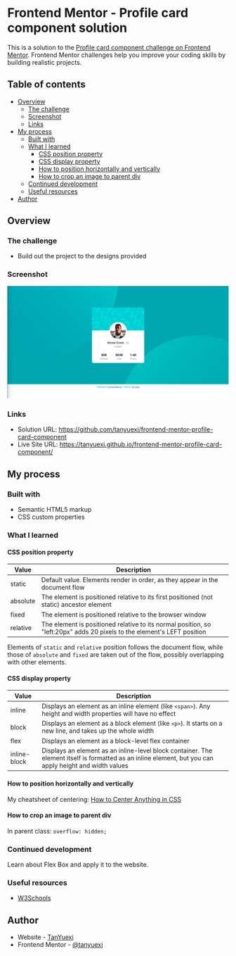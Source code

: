 # Frontend Mentor - Profile card component solution

This is a solution to the [Profile card component challenge on Frontend Mentor](https://www.frontendmentor.io/challenges/profile-card-component-cfArpWshJ). Frontend Mentor challenges help you improve your coding skills by building realistic projects.

## Table of contents

- [Overview](#overview)
  - [The challenge](#the-challenge)
  - [Screenshot](#screenshot)
  - [Links](#links)
- [My process](#my-process)
  - [Built with](#built-with)
  - [What I learned](#what-i-learned)
    - [CSS position property](#css-position-property)
    - [CSS display property](#css-display-property)
    - [How to position horizontally and vertically](#how-to-position-horizontally-and-vertically)
    - [How to crop an image to parent div](#how-to-crop-an-image-to-parent-div)
  - [Continued development](#continued-development)
  - [Useful resources](#useful-resources)
- [Author](#author)

## Overview

### The challenge

- Build out the project to the designs provided

### Screenshot

![](./screenshot.png)

### Links

- Solution URL: <https://github.com/tanyuexi/frontend-mentor-profile-card-component>
- Live Site URL: <https://tanyuexi.github.io/frontend-mentor-profile-card-component/>

## My process

### Built with

- Semantic HTML5 markup
- CSS custom properties

### What I learned

#### CSS position property

| Value        | Description |
| ------------- | ------------- |
| static | Default value. Elements render in order, as they appear in the document flow |
| absolute | The element is positioned relative to its first positioned (not static) ancestor element |
| fixed | The element is positioned relative to the browser window |
| relative | The element is positioned relative to its normal position, so "left:20px" adds 20 pixels to the element's LEFT position |

Elements of `static` and `relative` position follows the document flow, while those of `absolute` and `fixed` are taken out of the flow, possibly overlapping with other elements.

#### CSS display property

| Value        | Description |
| ------------- | ------------- |
| inline | Displays an element as an inline element (like `<span>`). Any height and width properties will have no effect |
| block | Displays an element as a block element (like `<p>`). It starts on a new line, and takes up the whole width |
| flex | Displays an element as a block-level flex container |
| inline-block | Displays an element as an inline-level block container. The element itself is formatted as an inline element, but you can apply height and width values |

#### How to position horizontally and vertically

My cheatsheet of centering: [How to Center Anything in CSS](./center-everything.html)

#### How to crop an image to parent div

In parent class: `overflow: hidden;`

### Continued development

Learn about Flex Box and apply it to the website.


### Useful resources

- [W3Schools](https://www.w3schools.com/)

## Author

- Website - [TanYuexi](https://tanyuexi.github.io)
- Frontend Mentor - [@tanyuexi](https://www.frontendmentor.io/profile/tanyuexi)
